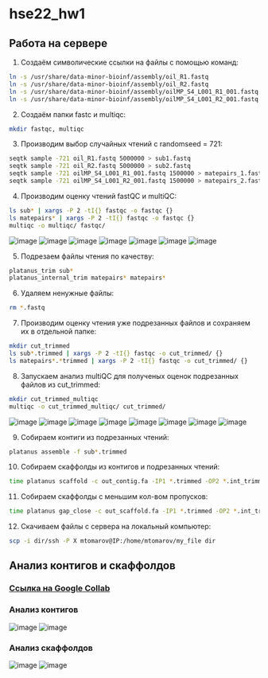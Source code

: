 # hse22_hw1

## Работа на сервере
1. Создаём символические ссылки на файлы с помощью команд:
``` bash
ln -s /usr/share/data-minor-bioinf/assembly/oil_R1.fastq
ln -s /usr/share/data-minor-bioinf/assembly/oil_R2.fastq
ln -s /usr/share/data-minor-bioinf/assembly/oilMP_S4_L001_R1_001.fastq
ln -s /usr/share/data-minor-bioinf/assembly/oilMP_S4_L001_R2_001.fastq
```

2. Создаём папки fastc и multiqc:
``` bash
mkdir fastqc, multiqc
```

3. Производим выбор случайных чтений с randomseed = 721:
``` bash
seqtk sample -721 oil_R1.fastq 5000000 > sub1.fastq
seqtk sample -721 oil_R2.fastq 5000000 > sub2.fastq
seqtk sample -721 oilMP_S4_L001_R1_001.fastq 1500000 > matepairs_1.fastq
seqtk sample -721 oilMP_S4_L001_R2_001.fastq 1500000 > matepairs_2.fastq
```    

4. Производим оценку чтений fastQC и multiQC:
``` bash
ls sub* | xargs -P 2 -tI{} fastqc -o fastqc {}
ls matepairs* | xargs -P 2 -tI{} fastqc -o fastqc {}
multiqc -o multiqc/ fastqc/
```
![image](https://user-images.githubusercontent.com/95280619/194337527-e67ec4ca-af03-4b11-878b-d5d704481a89.png)
![image](https://user-images.githubusercontent.com/95280619/194399780-cce3f816-4ce1-4f77-a743-9f8021764fac.png)
![image](https://user-images.githubusercontent.com/95280619/194399830-6e26f69f-03f0-49f6-8ac1-76227ad4203a.png)
![image](https://user-images.githubusercontent.com/95280619/194337657-9a817185-7f8e-48ad-8494-67b0428f1b6a.png)
![image](https://user-images.githubusercontent.com/95280619/194399899-c589296a-bafe-4dc3-a0a6-7f1d5d778f4a.png)
![image](https://user-images.githubusercontent.com/95280619/194399985-f61dd38c-98c9-42bd-810e-9b3ba6bf0dab.png)
![image](https://user-images.githubusercontent.com/95280619/194400796-b1075a18-c1cb-4ce8-ba28-8bd3cd815f58.png)



5. Подрезаем файлы чтения по качеству:
``` bash
platanus_trim sub*
platanus_internal_trim matepairs* matepairs*
```

6. Удаляем ненужные файлы:
``` bash
rm *.fastq
```

7. Производим оценку чтения уже подрезанных файлов и сохраняем их в отдельной папке:
``` bash
mkdir cut_trimmed
ls sub*.trimmed | xargs -P 2 -tI{} fastqc -o cut_trimmed/ {}
ls matepairs*.*trimmed | xargs -P 2 -tI{} fastqc -o cut_trimmed/ {}
```

8. Запускаем анализ multiQC для полученых оценок подрезанных файлов из cut_trimmed:
``` bash
mkdir cut_trimmed_multiqc
multiqc -o cut_trimmed_multiqc/ cut_trimmed/
```
![image](https://user-images.githubusercontent.com/95280619/194337785-98c8fc56-70f4-4574-a700-60be4e0b0667.png)
![image](https://user-images.githubusercontent.com/95280619/194400410-1d03d144-0340-49fa-8d06-b7815cc7adf5.png)
![image](https://user-images.githubusercontent.com/95280619/194400457-f253a761-d89c-4d5c-9fdf-29019f08e14d.png)
![image](https://user-images.githubusercontent.com/95280619/194337876-1cf31c11-e635-45c1-b3bc-c18eab73f511.png)
![image](https://user-images.githubusercontent.com/95280619/194400513-9cd180bd-a363-4aad-bc94-a5b48f4edda0.png)
![image](https://user-images.githubusercontent.com/95280619/194400568-d3ee7652-e162-4888-a2bc-b4eef8ac26d0.png)
![image](https://user-images.githubusercontent.com/95280619/194400852-d64dd3fd-42d6-4b40-b4a5-caf205dc0a92.png)
![image](https://user-images.githubusercontent.com/95280619/194400893-cf02babb-f30a-49cf-a7b7-57bb61853ec1.png)

9. Собираем контиги из подрезанных чтений:
``` bash
platanus assemble -f sub*.trimmed
```

10. Собираем скаффолды из контигов и подрезанных чтений:
``` bash
time platanus scaffold -c out_contig.fa -IP1 *.trimmed -OP2 *.int_trimmed
```

11. Собираем скаффолды с меньшим кол-вом пропусков:
``` bash
time platanus gap_close -c out_scaffold.fa -IP1 *.trimmed -OP2 *.int_trimmed
```

12. Скачиваем файлы с сервера на локальный компьютер:
``` bash
scp -i dir/ssh -P X mtomarov@IP:/home/mtomarov/my_file dir
```
## Анализ контигов и скаффолдов 
### [Ссылка на Google Collab](https://colab.research.google.com/drive/1ELYo6sOceFQ_bp48jRFRBwEasc98PIZX?usp=sharing)

### Анализ контигов
![image](https://user-images.githubusercontent.com/95280619/194399290-49e74c64-d5cf-4128-bdee-de771c4bea90.png)
![image](https://user-images.githubusercontent.com/95280619/194399371-4f13263e-6fa2-43e4-a431-c9078362e426.png)

### Анализ скаффолдов
![image](https://user-images.githubusercontent.com/95280619/194399505-4e4c30c7-0611-490f-a828-2f44751344f3.png)
![image](https://user-images.githubusercontent.com/95280619/194399587-546734a4-38ce-4a03-a7ba-dbfebff5e4cc.png)
